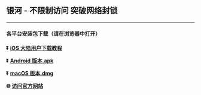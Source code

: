 ## 银河 - 不限制访问 突破网络封锁 #
- - - -
#### 各平台安装包下载（请在浏览器中打开）

**:arrow_double_down: [iOS 大陆用户下载教程](https://lets-contact.onelink.me/0dzS/3my1vynb)** 

**:arrow_double_down: [Android 版本.apk](http://appshare.peipeiyou.com/8qOF/dnmul6gi)**

**:arrow_double_down: [macOS 版本.dmg](https://lets-contact.onelink.me/0dzS/ec04g6tl)**

**:globe_with_meridians: [访问官方网站](http://yinhe-contact.oickrpg.cn)** 

###
